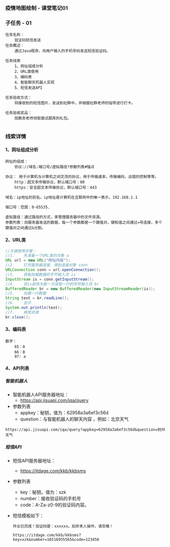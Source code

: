 ### 疫情地图绘制 - 课堂笔记01

### 子任务 - 01

```
任务名称：
	验证码短信发送
任务概述：
	通过Java程序，向用户输入的手机号码发送短信验证码。
	
任务线索
	1、网址组成分析
	2、URL类使用
	3、编码表
	4、智能聊天机器人实现
	5、短信发送API

任务验收方式：
	将接收到的短信图片，发送到社群中，并根据社群老师的指导进行打卡。

任务验收奖品：
	找教务老师领取面试题库的礼包。
	
```

### 线索详情

#### 1、网址组成分析

```
网址的组成：
	协议://域名:端口号/虚拟路径?参数列表#锚点
	
协议： 用于计算机与计算机之间交流的协议，用于传输速率，传输编码，出错的控制等等。
	http：超文本传输协议，默认端口号：80
	https：安全超文本传输协议，默认端口号：443

域名：ip地址的别名。ip地址是计算机在互联网中的唯一表示，192.168.1.1

端口号：范围：0-65535.

虚拟路径：通过路径的方式，来管理服务器中的文件资源。
参数列表：向服务器发送的数据，每一个参数都是一个键值对，键和值之间通过=号连接，多个键值对之间通过&分割。
```

#### 2、URL类

```java
//关键使用步骤：
//1. 	先准备一个URL类的对象 u
URL url = new URL("网址内容");
//2. 	打开服务器连接，得到连接对象 conn
URLConnection conn = url.openConnection();
//3. 	获取加载数据的字节输入流 is
InputStream is = conn.getInputStream();
//4.	将is装饰为能一次读取一行的字符输入流 br
BufferedReader br = new BufferedReader(new InputStreamReader(is));
//5.	加载一行数据
String text = br.readLine();
//6.	显示
System.out.println(text);
//7.	释放资源
br.close();
```

#### 3、编码表

```
数字：
	65：A
	66：B
	97: a
```

#### 4、API列表

##### 智能机器人

- 智能机器人API服务器地址：
  - https://api.jisuapi.com/iqa/query
- 参数列表
  - appkey：秘钥，值为：62958a3a6ef3c56d 
  - question：与智能机器人的聊天内容 ，例如：北京天气

```
https://api.jisuapi.com/iqa/query?appkey=62958a3a6ef3c56d&question=杭州天气
```

##### 短信API

- 短信API服务器地址：

  - https://itdage.com/kkb/kkbsms

- 参数列表

  - key：秘钥，值为：xzk
  - number：接收验证码的手机号
  - code：A-Za-z0-9的验证码内容。

- 短信模板如下：

  ```
  作业已完成！验证码是：xxxxxx。如非本人操作，请忽略！
  ```

  ```
  https://itdage.com/kkb/kkbsms?key=xzk&number=18516955565&code=123456
  ```

  



